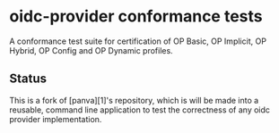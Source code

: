 # oidc-provider conformance tests

A conformance test suite for certification of OP Basic, OP Implicit, OP
Hybrid, OP Config and OP Dynamic profiles.

## Status

This is a fork of [panva][1]'s repository, which is will be made into a
reusable, command line application to test the correctness of any oidc
provider implementation.

[panva]: https://github.com/panva
